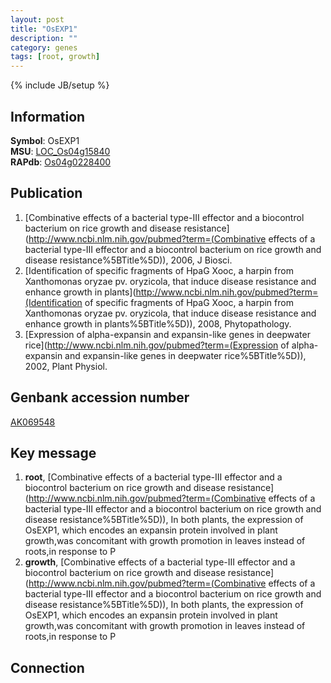 ```yaml
---
layout: post
title: "OsEXP1"
description: ""
category: genes
tags: [root, growth]
---
```

{% include JB/setup %}

## Information
__Symbol__: OsEXP1  
__MSU__: [LOC_Os04g15840](http://rice.plantbiology.msu.edu/cgi-bin/ORF_infopage.cgi?orf=LOC_Os04g15840)  
__RAPdb__: [Os04g0228400](http://rapdb.dna.affrc.go.jp/viewer/gbrowse_details/irgsp1?name=Os04g0228400)  

## Publication
1. [Combinative effects of a bacterial type-III effector and a biocontrol bacterium on rice growth and disease resistance](http://www.ncbi.nlm.nih.gov/pubmed?term=(Combinative effects of a bacterial type-III effector and a biocontrol bacterium on rice growth and disease resistance%5BTitle%5D)), 2006, J Biosci.
2. [Identification of specific fragments of HpaG Xooc, a harpin from Xanthomonas oryzae pv. oryzicola, that induce disease resistance and enhance growth in plants](http://www.ncbi.nlm.nih.gov/pubmed?term=(Identification of specific fragments of HpaG Xooc, a harpin from Xanthomonas oryzae pv. oryzicola, that induce disease resistance and enhance growth in plants%5BTitle%5D)), 2008, Phytopathology.
3. [Expression of alpha-expansin and expansin-like genes in deepwater rice](http://www.ncbi.nlm.nih.gov/pubmed?term=(Expression of alpha-expansin and expansin-like genes in deepwater rice%5BTitle%5D)), 2002, Plant Physiol.

## Genbank accession number
[AK069548](http://www.ncbi.nlm.nih.gov/nuccore/AK069548)

## Key message
1. __root__, [Combinative effects of a bacterial type-III effector and a biocontrol bacterium on rice growth and disease resistance](http://www.ncbi.nlm.nih.gov/pubmed?term=(Combinative effects of a bacterial type-III effector and a biocontrol bacterium on rice growth and disease resistance%5BTitle%5D)),  In both plants, the expression of OsEXP1, which encodes an expansin protein involved in plant growth,was concomitant with growth promotion in leaves instead of roots,in response to P
2. __growth__, [Combinative effects of a bacterial type-III effector and a biocontrol bacterium on rice growth and disease resistance](http://www.ncbi.nlm.nih.gov/pubmed?term=(Combinative effects of a bacterial type-III effector and a biocontrol bacterium on rice growth and disease resistance%5BTitle%5D)),  In both plants, the expression of OsEXP1, which encodes an expansin protein involved in plant growth,was concomitant with growth promotion in leaves instead of roots,in response to P

## Connection


